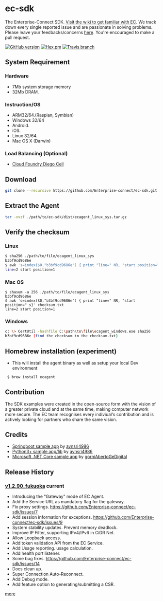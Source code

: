 # ec-sdk
The Enterprise-Connect SDK. [Visit the wiki to get familiar with EC](https://github.com/Enterprise-connect/ec-sdk/wiki). We track down every single reported issue and are passionate in solving problems. Please leave your feedbacks/concerns [here](https://github.com/Enterprise-connect/ec-sdk/issues). You're encouraged to make a pull request.

[![GitHub version](https://badge.fury.io/gh/Enterprise-connect%2Fec-sdk.svg)](https://badge.fury.io/gh/Enterprise-connect%2Fec-sdk)
[![Hex.pm](https://img.shields.io/hexpm/l/plug.svg)](https://github.com/Enterprise-connect/ec-sdk)
[![Travis branch](https://img.shields.io/travis/rust-lang/rust/master.svg)](https://travis-ci.org/)

## System Requirement
### Hardware
- 7Mb system storage memory
- 32Mb DRAM.

### Instruction/OS
- ARM32/64.(Raspian, Symbian)
-  Windows 32/64
- Android.
- iOS.
- Linux 32/64.
- Mac OS X (Darwin)

### Load Balancing (Optional)
- [Cloud Foundry Diego Cell](https://docs.cloudfoundry.org/concepts/diego/diego-architecture.html)

## Download
```bash
git clone --recursive https://github.com/Enterprise-connect/ec-sdk.git
```

## Extract the Agent
```bash
tar -xvzf ./path/to/ec-sdk/dist/ecagent_linux_sys.tar.gz
```

## Verify the checksum
### Linux
```bash
$ sha256 ./path/to/file/ecagent_linux_sys
b3bf9cd9686e
$ awk 's=index($0,"b3bf9cd9686e") { print "line=" NR, "start position=" s}' checksum.txt 
line=2 start position=1
```
### Mac OS
```
$ shasum -a 256 ./path/to/file/ecagent_linux_sys
b3bf9cd9686e
$ awk 's=index($0,"b3bf9cd9686e") { print "line=" NR, "start position=" s}' checksum.txt 
line=2 start position=1
```
### Windows
```bash
c: \> CertUtil -hashfile C:\path\to\file\ecagent_windows.exe sha256
b3bf9cd9686e (find the checksum in the checksum.txt)
```
## Homebrew installation (experiment)
- This will install the agent binary as well as setup your local Dev environment
```bash
 $ brew install ecagent
 ```

## Contribution
The SDK examples were created in the open-source form with the vision of a greater private cloud and at the same time, making computer network more secure. The EC team recognises every indiviual's contribution and is actively looking for partners who share the same vision.

## Credits
- [Springboot sample app](https://github.com/Enterprise-connect/ec-springboot-II/tree/master) by [avnsri4986](https://github.com/avnsri4986)
- [Python3+ sample app/lib](https://github.com/Enterprise-connect/ec-python3) by [avnsri4986](https://github.com/avnsri4986)
- [Microsoft .NET Core sample app](https://github.com/Enterprise-connect/ec-dotnet-sample-I) by [gorniAbertoGeDigital](https://github.com/gorniAbertoGeDigital)

## Release History
### [v1.2.90_fukuoka](https://github.com/Enterprise-connect/ec-sdk/releases) current
- Introducing the "Gateway" mode of EC Agent.
- Add the Service URL as mandatory flag for the gateway.
- Fix proxy settings. https://github.com/Enterprise-connect/ec-sdk/issues/7
- Add session information for exceptions. https://github.com/Enterprise-connect/ec-sdk/issues/9
- System stability updates. Prevent memory deadlock.
- Improve IP Filter, supporting IPv4/IPv6 in CiDR Net.
- Allow Loopback access.
- Add token validation API from the EC Service.
- Add Usage reporting. usage calculation.
- Add health port listener.
- Some bug fixes. https://github.com/Enterprise-connect/ec-sdk/issues/14
- Docs clean up.
- Super Connection Auto-Reconnect.
- Add Debug mode.
- Add feature option to generating/submitting a CSR.
 
[more](https://github.com/Enterprise-connect/ec-sdk/releases)
